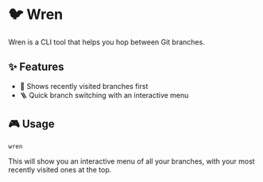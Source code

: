 # 🐦 Wren

Wren is a CLI tool that helps you hop between Git branches.

## ✨ Features

- 📜 Shows recently visited branches first
- 🪜 Quick branch switching with an interactive menu


## 🎮 Usage

```bash
wren
```
This will show you an interactive menu of all your branches, with your most recently visited ones at the top.
